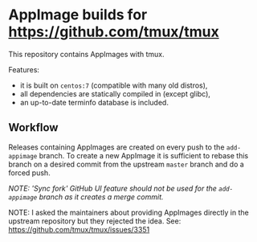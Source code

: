 # AppImage builds for https://github.com/tmux/tmux

This repository contains AppImages with tmux.

Features:
* it is built on `centos:7` (compatible with many old distros),
* all dependencies are statically compiled in (except glibc),
* an up-to-date terminfo database is included.

## Workflow

Releases containing AppImages are created on every push to the `add-appimage`
branch. To create a new AppImage it is sufficient to rebase this branch on a
desired commit from the upstream `master` branch and do a forced push.

*NOTE: 'Sync fork' GitHub UI feature should not be used for the `add-appimage`
branch as it creates a merge commit.*

NOTE: I asked the maintainers about providing AppImages directly in the
upstream repository but they rejected the idea.
See: https://github.com/tmux/tmux/issues/3351
